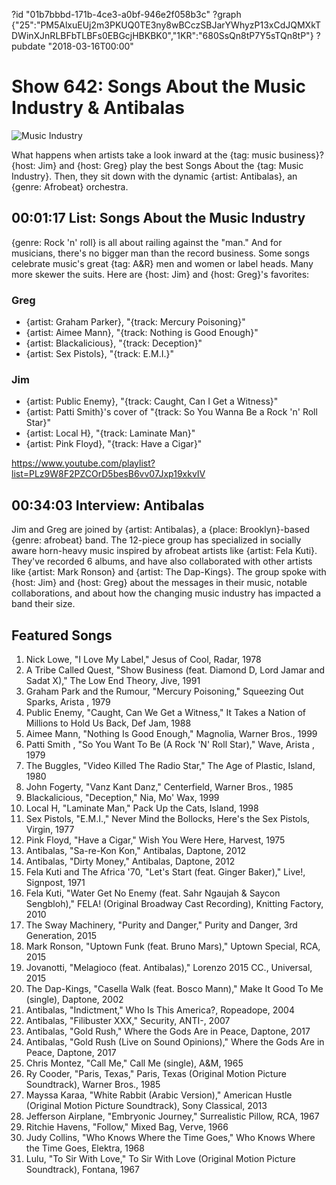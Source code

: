 ?id "01b7bbbd-171b-4ce3-a0bf-946e2f058b3c"
?graph {"25":"PM5AlxuEUj2m3PKUQ0TE3ny8wBCczSBJarYWhyzP13xCdJQMXkTDWinXJnRLBFbTLBFs0EBGcjHBKBK0","1KR":"680SsQn8tP7Y5sTQn8tP"}
?pubdate "2018-03-16T00:00"

# Show 642: Songs About the Music Industry & Antibalas

![Music Industry](https://static.soundopinions.org/images/2018/maxresdefault.jpg)

What happens when artists take a look inward at the {tag: music business}? {host: Jim} and {host: Greg} play the best Songs About the {tag: Music Industry}. Then, they sit down with the dynamic {artist: Antibalas}, an {genre: Afrobeat} orchestra.


## 00:01:17 List: Songs About the Music Industry
{genre: Rock 'n' roll} is all about railing against the "man." And for musicians, there's no bigger man than the record business. Some songs celebrate music's great {tag: A&R} men and women or label heads. Many more skewer the suits. Here are {host: Jim} and {host: Greg}'s favorites:

### Greg	
- {artist: Graham Parker}, "{track: Mercury Poisoning}"
- {artist: Aimee Mann}, "{track: Nothing is Good Enough}"
- {artist: Blackalicious}, "{track: Deception}"
- {artist: Sex Pistols}, "{track: E.M.I.}"

### Jim
- {artist: Public Enemy}, "{track: Caught, Can I Get a Witness}"
- {artist: Patti Smith}'s cover of  "{track: So You Wanna Be a Rock 'n' Roll Star}"
- {artist: Local H}, "{track: Laminate Man}"
- {artist: Pink Floyd}, "{track: Have a Cigar}"


https://www.youtube.com/playlist?list=PLz9W8F2PZCOrD5besB6vv07Jxp19xkvIV

## 00:34:03 Interview: Antibalas

Jim and Greg are joined by {artist: Antibalas}, a {place: Brooklyn}-based {genre: afrobeat} band. The 12-piece group has specialized in socially aware horn-heavy music inspired by afrobeat artists like {artist: Fela Kuti}. They've recorded 6 albums, and have also collaborated with other artists like {artist: Mark Ronson} and {artist: The Dap-Kings}. The group spoke with {host: Jim} and {host: Greg} about the messages in their music, notable collaborations, and about how the changing music industry has impacted a band their size.

## Featured Songs
1. Nick Lowe, "I Love My Label," Jesus of Cool, Radar, 1978
1. A Tribe Called Quest, "Show Business (feat. Diamond D, Lord Jamar and Sadat X)," The Low End Theory, Jive, 1991
1. Graham Park and the Rumour, "Mercury Poisoning," Squeezing Out Sparks, Arista , 1979
1. Public Enemy, "Caught, Can We Get a Witness," It Takes a Nation of Millions to Hold Us Back, Def Jam, 1988
1. Aimee Mann, "Nothing Is Good Enough," Magnolia, Warner Bros., 1999
1. Patti Smith , "So You Want To Be (A Rock 'N' Roll Star)," Wave, Arista , 1979
1. The Buggles, "Video Killed The Radio Star," The Age of Plastic, Island, 1980
1. John Fogerty, "Vanz Kant Danz," Centerfield, Warner Bros., 1985
1. Blackalicious, "Deception," Nia, Mo' Wax, 1999
1. Local H, "Laminate Man," Pack Up the Cats, Island, 1998
1. Sex Pistols, "E.M.I.," Never Mind the Bollocks, Here's the Sex Pistols, Virgin, 1977
1. Pink Floyd, "Have a Cigar," Wish You Were Here, Harvest, 1975
1. Antibalas, "Sa-re-Kon Kon," Antibalas, Daptone, 2012
1. Antibalas, "Dirty Money," Antibalas, Daptone, 2012
1. Fela Kuti and The Africa '70, "Let's Start (feat. Ginger Baker)," Live!, Signpost, 1971
1. Fela Kuti, "Water Get No Enemy (feat. Sahr Ngaujah & Saycon Sengbloh)," FELA! (Original Broadway Cast Recording), Knitting Factory, 2010
1. The Sway Machinery, "Purity and Danger," Purity and Danger, 3rd Generation, 2015
1. Mark Ronson, "Uptown Funk (feat. Bruno Mars)," Uptown Special, RCA, 2015
1. Jovanotti, "Melagioco (feat. Antibalas)," Lorenzo 2015 CC., Universal, 2015
1. The Dap-Kings, "Casella Walk (feat. Bosco Mann)," Make It Good To Me (single), Daptone, 2002
1. Antibalas, "Indictment," Who Is This America?, Ropeadope, 2004
1. Antibalas, "Filibuster XXX," Security, ANTI-, 2007
1. Antibalas, "Gold Rush," Where the Gods Are in Peace, Daptone, 2017
1. Antibalas, "Gold Rush (Live on Sound Opinions)," Where the Gods Are in Peace, Daptone, 2017
1. Chris Montez, "Call Me," Call Me (single), A&M, 1965
1. Ry Cooder, "Paris, Texas," Paris, Texas (Original Motion Picture Soundtrack), Warner Bros., 1985
1. Mayssa Karaa, "White Rabbit (Arabic Version)," American Hustle (Original Motion Picture Soundtrack), Sony Classical, 2013
1. Jefferson Airplane, "Embryonic Journey," Surrealistic Pillow, RCA, 1967
1. Ritchie Havens, "Follow," Mixed Bag, Verve, 1966
1. Judy Collins, "Who Knows Where the Time Goes," Who Knows Where the Time Goes, Elektra, 1968
1. Lulu, "To Sir With Love," To Sir With Love (Original Motion Picture Soundtrack), Fontana, 1967